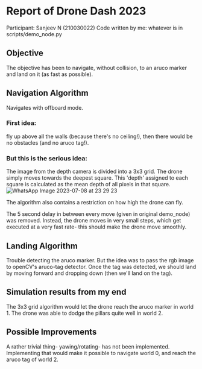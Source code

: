 # Report of Drone Dash 2023
Participant: Sanjeev N (210030022)
Code written by me: whatever is in scripts/demo_node.py

## Objective
The objective has been to navigate, without collision, to an aruco marker and land on it (as fast as possible).

## Navigation Algorithm
Navigates with offboard mode.

### First idea: 
fly up above all the walls (because there's no ceiling!), then there would be no obstacles (and no aruco tag!).

### But this is the serious idea:
The image from the depth camera is divided into a 3x3 grid. The drone simply moves towards the deepest square. This 'depth' assigned to each square is calculated as the mean depth of all pixels in that square.
![WhatsApp Image 2023-07-08 at 23 29 23](https://github.com/snjvn/DroneDash-23-Sanjeev/assets/91363279/ef3564e1-9029-4c9a-8531-6e125a4c7cba)

The algorithm also contains a restriction on how high the drone can fly.

The 5 second delay in between every move (given in original demo_node) was removed. Instead, the drone moves in very small steps, which get executed at a very fast rate- this should make the drone move smoothly.

## Landing Algorithm
Trouble detecting the aruco marker. 
But the idea was to pass the rgb image to openCV's aruco-tag detector. Once the tag was detected, we should land by moving forward and dropping down (then we'll land on the tag).

## Simulation results from my end
The 3x3 grid algorithm would let the drone reach the aruco marker in world 1.
The drone was able to dodge the pillars quite well in world 2.


## Possible Improvements
A rather trivial thing- yawing/rotating- has not been implemented. Implementing that would make it possible to navigate world 0, and reach the aruco tag of world 2.
